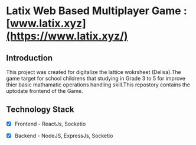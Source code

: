 # Latix Web Based Multiplayer Game : [www.latix.xyz](https://www.latix.xyz/)

## Introduction
This project was created for digitalize the lattice wokrsheet (Delisa).The game target for school childrens that studying in Grade 3 to 5 for improve thier basic mathamatic operations handling skill.This repostory contains the uptodate frontend of the Game.

## Technology Stack
- [x] Frontend - ReactJs, Socketio 
- [x] Backend - NodeJS, ExpressJs, Socketio


  


